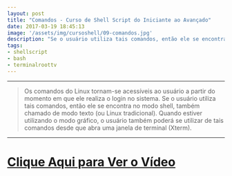 ```yaml
---
layout: post
title: "Comandos - Curso de Shell Script do Iniciante ao Avançado"
date: 2017-03-19 18:45:13
image: '/assets/img/cursoshell/09-comandos.jpg'
description: "Se o usuário utiliza tais comandos, então ele se encontra no modo shell, também chamado de modo texto (ou GNU/Linux tradicional)."
tags:
- shellscript
- bash
- terminalroottv
---
```


***

> Os comandos do Linux tornam-se acessíveis ao usuário a partir do momento em que ele realiza o login no sistema. Se o usuário utiliza tais comandos, então ele se encontra no modo shell, também chamado de modo texto (ou Linux tradicional). Quando estiver utilizando o modo gráfico, o usuário também poderá se utilizar de tais comandos desde que abra uma janela de terminal (Xterm).

***


# [Clique Aqui para Ver o Vídeo](https://www.youtube.com/watch?v=CrE94jtvoJA)


<script async src="https://pagead2.googlesyndication.com/pagead/js/adsbygoogle.js"></script>

<!-- Informat -->
<ins class="adsbygoogle"
 style="display:block"
 data-ad-client="ca-pub-2838251107855362"
 data-ad-slot="2327980059"
 data-ad-format="auto"
 data-full-width-responsive="true"></ins>

<script>
(adsbygoogle = window.adsbygoogle || []).push({});
</script>

